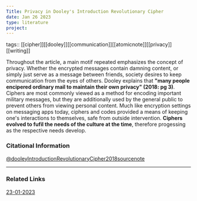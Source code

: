 ```yaml
---
Title: Privacy in Dooley's Introduction Revolutionary Cipher
date: Jan 26 2023
type: literature
project:
---
```

tags:: [[cipher]][[dooley]][[communication]][[atomicnote]][[privacy]][[writing]]


Throughout the article, a main motif repeated emphasizes the concept of privacy. Whether the encrypted messages contain damning content, or simply just serve as a message between friends, society desires to keep communication from the eyes of others. Dooley explains that **"many people encipered ordinary mail to maintain their own privacy" (2018: pg 3)**.  Ciphers are most commonly viewed as a method for encoding important military messages, but they are additionally used by the general public to prevent others from viewing personal content. Much like encryption settings on messaging apps today, ciphers and codes provided a means of keeping one's interactions to themselves, safe from outside intervention. **Ciphers evolved to fufil the needs of the culture at the time**, therefore progessing as the respective needs develop.

### Citational Information

[@dooleyIntroductionRevolutionaryCipher2018sourcenote](@dooleyIntroductionRevolutionaryCipher2018sourcenote.md)


---

### Related Links

[23-01-2023](23-01-2023.md)
